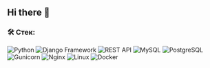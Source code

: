 ## Hi there 👋
### &#128736; Стек:
![Python](https://img.shields.io/badge/Python-%2320232a.svg?style=for-the-badge&logo=python&logoColor=%2361DAFB)
![Django Framework](https://img.shields.io/badge/Django_Framework-%2300758F.svg?style=for-the-badge&logo=next&logoColor=white)
![REST API](https://img.shields.io/badge/REST%20API-%23266999.svg?style=for-the-badge)
![MySQL](https://img.shields.io/badge/MySQL-%2300758F.svg?style=for-the-badge&logo=mysql&logoColor=white)
![PostgreSQL](https://img.shields.io/badge/PostgreSQL-%2300758F.svg?style=for-the-badge&logo=PostgreSQL&logoColor=white)
![Gunicorn](https://img.shields.io/badge/Gunicorn-%23007ACC.svg?style=for-the-badge&logo=typescript&logoColor=white)
![Nginx](https://img.shields.io/badge/Nginx-%23323330.svg?style=for-the-badge&logo=Nginx&logoColor=%23F7DF1E)
![Linux](https://img.shields.io/badge/Linux-%23593d88.svg?style=for-the-badge&logo=Linux&logoColor=white)
![Docker](https://img.shields.io/badge/Docker-%23323330.svg?style=for-the-badge&logo=Docker&logoColor=%23F7DF1E)



<!--
**ArtemYagodkin/ArtemYagodkin** is a ✨ _special_ ✨ repository because its `README.md` (this file) appears on your GitHub profile.

Here are some ideas to get you started:

- 🔭 I’m currently working on ...
- 🌱 I’m currently learning ...
- 👯 I’m looking to collaborate on ...
- 🤔 I’m looking for help with ...
- 💬 Ask me about ...
- 📫 How to reach me: ...
- 😄 Pronouns: ...
- ⚡ Fun fact: ...
-->
